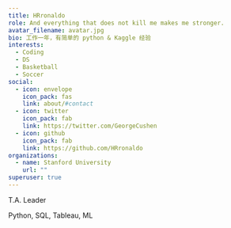 ```yaml
---
title: HRronaldo
role: And everything that does not kill me makes me stronger.
avatar_filename: avatar.jpg
bio: 工作一年，有简单的 python & Kaggle 经验
interests:
  - Coding
  - DS
  - Basketball
  - Soccer
social:
  - icon: envelope
    icon_pack: fas
    link: about/#contact
  - icon: twitter
    icon_pack: fab
    link: https://twitter.com/GeorgeCushen
  - icon: github
    icon_pack: fab
    link: https://github.com/HRronaldo
organizations:
  - name: Stanford University
    url: ""
superuser: true
---
```

T.A. Leader

Python, SQL, Tableau, ML